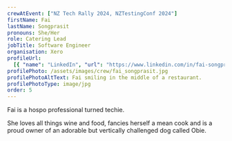 ```yaml
---
crewAtEvent: ["NZ Tech Rally 2024, NZTestingConf 2024"]
firstName: Fai
lastName: Songprasit
pronouns: She/Her
role: Catering Lead
jobTitle: Software Engineer
organisation: Xero
profileUrl:
  [{ "name": "LinkedIn", "url": "https://www.linkedin.com/in/fai-songprasit/" }]
profilePhoto: /assets/images/crew/fai_songprasit.jpg
profilePhotoAltText: Fai smiling in the middle of a restaurant.
profilePhotoType: image/jpg
order: 5
---
```


<p>Fai is a hospo professional turned techie.</p>
<p>She loves all things wine and food, fancies herself a mean cook and is a proud owner of an adorable but vertically challenged dog called Obie.</p>
